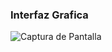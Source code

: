 ### Interfaz Grafica


![Captura de Pantalla](https://raw.githubusercontent.com/Morty-debug/suma/main/captura.JPG)
